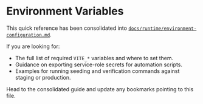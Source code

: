 # Environment Variables

This quick reference has been consolidated into [`docs/runtime/environment-configuration.md`](./docs/runtime/environment-configuration.md).

If you are looking for:

- The full list of required `VITE_*` variables and where to set them.
- Guidance on exporting service-role secrets for automation scripts.
- Examples for running seeding and verification commands against staging or production.

Head to the consolidated guide and update any bookmarks pointing to this file.
